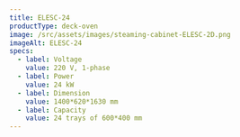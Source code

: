 ```yaml
---
title: ELESC-24
productType: deck-oven
image: /src/assets/images/steaming-cabinet-ELESC-2D.png
imageAlt: ELESC-24
specs:
  - label: Voltage
    value: 220 V, 1-phase
  - label: Power
    value: 24 kW
  - label: Dimension
    value: 1400*620*1630 mm
  - label: Capacity
    value: 24 trays of 600*400 mm
---
```

